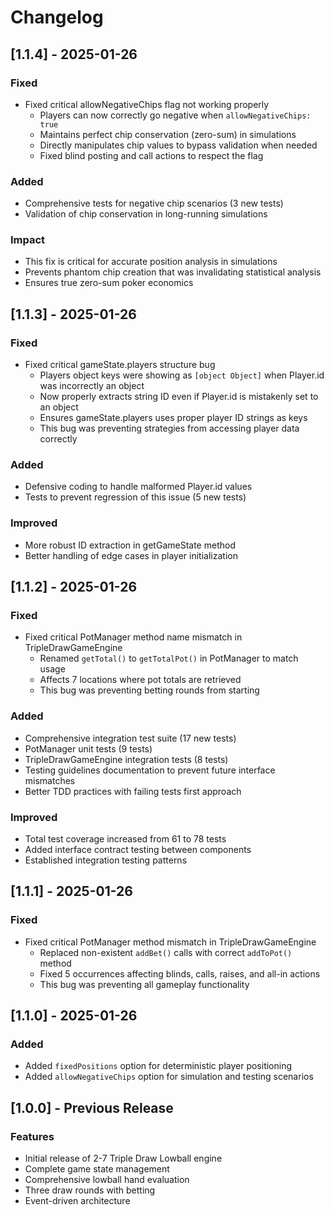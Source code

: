 # Changelog

## [1.1.4] - 2025-01-26

### Fixed
- Fixed critical allowNegativeChips flag not working properly
  - Players can now correctly go negative when `allowNegativeChips: true`
  - Maintains perfect chip conservation (zero-sum) in simulations
  - Directly manipulates chip values to bypass validation when needed
  - Fixed blind posting and call actions to respect the flag

### Added
- Comprehensive tests for negative chip scenarios (3 new tests)
- Validation of chip conservation in long-running simulations

### Impact
- This fix is critical for accurate position analysis in simulations
- Prevents phantom chip creation that was invalidating statistical analysis
- Ensures true zero-sum poker economics

## [1.1.3] - 2025-01-26

### Fixed
- Fixed critical gameState.players structure bug
  - Players object keys were showing as `[object Object]` when Player.id was incorrectly an object
  - Now properly extracts string ID even if Player.id is mistakenly set to an object
  - Ensures gameState.players uses proper player ID strings as keys
  - This bug was preventing strategies from accessing player data correctly

### Added
- Defensive coding to handle malformed Player.id values
- Tests to prevent regression of this issue (5 new tests)

### Improved
- More robust ID extraction in getGameState method
- Better handling of edge cases in player initialization

## [1.1.2] - 2025-01-26

### Fixed
- Fixed critical PotManager method name mismatch in TripleDrawGameEngine
  - Renamed `getTotal()` to `getTotalPot()` in PotManager to match usage
  - Affects 7 locations where pot totals are retrieved
  - This bug was preventing betting rounds from starting

### Added
- Comprehensive integration test suite (17 new tests)
- PotManager unit tests (9 tests)
- TripleDrawGameEngine integration tests (8 tests)
- Testing guidelines documentation to prevent future interface mismatches
- Better TDD practices with failing tests first approach

### Improved
- Total test coverage increased from 61 to 78 tests
- Added interface contract testing between components
- Established integration testing patterns

## [1.1.1] - 2025-01-26

### Fixed
- Fixed critical PotManager method mismatch in TripleDrawGameEngine
  - Replaced non-existent `addBet()` calls with correct `addToPot()` method
  - Fixed 5 occurrences affecting blinds, calls, raises, and all-in actions
  - This bug was preventing all gameplay functionality

## [1.1.0] - 2025-01-26

### Added
- Added `fixedPositions` option for deterministic player positioning
- Added `allowNegativeChips` option for simulation and testing scenarios

## [1.0.0] - Previous Release

### Features
- Initial release of 2-7 Triple Draw Lowball engine
- Complete game state management
- Comprehensive lowball hand evaluation
- Three draw rounds with betting
- Event-driven architecture